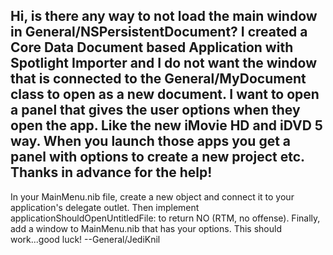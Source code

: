 Hi, is there any way to not load the main window in General/NSPersistentDocument? I created a Core Data Document based Application with Spotlight Importer and I do not want the window that is connected to the General/MyDocument class to open as a new document. I want to open a panel that gives the user options when they open the app. Like the new iMovie HD and iDVD 5 way. When you launch those apps you get a panel with options to create a new project etc. Thanks in advance for the help!
----
In your M<nowiki/>ainMenu.nib file, create a new object and connect it to your application's delegate outlet. Then implement     applicationShouldOpenUntitledFile: to return     NO (RTM, no offense). Finally, add a window to M<nowiki/>ainMenu.nib that has your options. This should work...good luck! --General/JediKnil